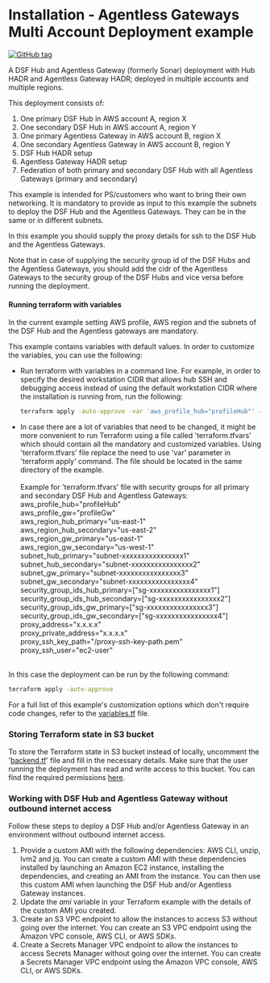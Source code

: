 # Installation - Agentless Gateways Multi Account Deployment example
[![GitHub tag](https://img.shields.io/github/v/tag/imperva/dsfkit.svg)](https://github.com/imperva/dsfkit/tags)

A DSF Hub and Agentless Gateway (formerly Sonar) deployment with Hub HADR and Agentless Gateway HADR; deployed in multiple accounts and multiple regions.

This deployment consists of:

1. One primary DSF Hub in AWS account A, region X
2. One secondary DSF Hub in AWS account A, region Y
3. One primary Agentless Gateway in AWS account B, region X
4. One secondary Agentless Gateway in AWS account B, region Y
5. DSF Hub HADR setup
6. Agentless Gateway HADR setup
7. Federation of both primary and secondary DSF Hub with all Agentless Gateways (primary and secondary)

This example is intended for PS/customers who want to bring their own networking.
It is mandatory to provide as input to this example the subnets to deploy the DSF Hub and the Agentless Gateways.
They can be in the same or in different subnets.<br/>

In this example you should supply the proxy details for ssh to the DSF Hub and the Agentless Gateways.<br/>

Note that in case of supplying the security group id of the DSF Hubs and the Agentless Gateways, you should add the cidr of the Agentless Gateways to the security group of the DSF Hubs and vice versa before running the deployment.<br/>

#### Running terraform with variables
In the current example setting AWS profile, AWS region and the subnets of the DSF Hub and the Agentless gateways are mandatory.<br/>

This example contains variables with default values. In order to customize the variables, you can use the following:
* Run terraform with variables in a command line. For example, in order to specify the desired workstation CIDR that allows hub SSH and debugging access instead of using the default workstation CIDR where the installation is running from, run the following:<br/>
  ```bash
  terraform apply -auto-approve -var 'aws_profile_hub="profileHub"' -var 'aws_profile_gw="profileGw"' -var 'aws_region_hub_primary="us-east-1"' -var 'aws_region_hub_secondary="us-east-2"' -var 'aws_region_gw_primary="us-east-1"' -var 'aws_region_gw_secondary="us-west-1"' -var 'subnet_hub_primary="subnet-xxxxxxxxxxxxxxxx1"' -var 'subnet_hub_secondary="subnet-xxxxxxxxxxxxxxxx2"' -var 'subnet_gw_primary="subnet-xxxxxxxxxxxxxxxx3"' -var 'subnet_gw_secondary="subnet-xxxxxxxxxxxxxxxx4"' -var 'workstation_cidr=["10.0.0.0/24"]' -var 'proxy_address="x.x.x.x"' -var 'proxy_private_address="x.x.x.x"' -var 'proxy_ssh_key_path="/proxy-ssh-key-path.pem"' -var 'proxy_ssh_user="ec2-user"'
   ```
* In case there are a lot of variables that need to be changed, it might be more convenient to run Terraform using a file called 'terraform.tfvars' which should contain all the mandatory and customized variables. Using 'terraform.tfvars' file replace the need to use 'var' parameter in 'terraform apply' command. The file should be located in the same directory of the example.<br/><br/>
  Example for 'terraform.tfvars' file with security groups for all primary and secondary DSF Hub and Agentless Gateways:<br/>
  aws_profile_hub="profileHub"<br/>
  aws_profile_gw="profileGw"<br/>
  aws_region_hub_primary="us-east-1"<br/>
  aws_region_hub_secondary="us-east-2"<br/>
  aws_region_gw_primary="us-east-1"<br/>
  aws_region_gw_secondary="us-west-1"<br/>
  subnet_hub_primary="subnet-xxxxxxxxxxxxxxxx1"<br/>
  subnet_hub_secondary="subnet-xxxxxxxxxxxxxxxx2"<br/>
  subnet_gw_primary="subnet-xxxxxxxxxxxxxxxx3"<br/>
  subnet_gw_secondary="subnet-xxxxxxxxxxxxxxxx4"<br/>
  security_group_ids_hub_primary=["sg-xxxxxxxxxxxxxxxx1"]<br/>
  security_group_ids_hub_secondary=["sg-xxxxxxxxxxxxxxxx2"]<br/>
  security_group_ids_gw_primary=["sg-xxxxxxxxxxxxxxxx3"]<br/>
  security_group_ids_gw_secondary=["sg-xxxxxxxxxxxxxxxx4"]<br/>
  proxy_address="x.x.x.x"<br/>
  proxy_private_address="x.x.x.x"<br/>
  proxy_ssh_key_path="/proxy-ssh-key-path.pem"<br/>
  proxy_ssh_user="ec2-user"<br/><br/>


In this case the deployment can be run by the following command:
  ```bash
  terraform apply -auto-approve
   ```
For a full list of this example's customization options which don't require code changes, refer to the [variables.tf](./variables.tf) file.

### Storing Terraform state in S3 bucket
To store the Terraform state in S3 bucket instead of locally, uncomment the '[backend.tf](./backend.tf)' file and fill in the necessary details.
Make sure that the user running the deployment has read and write access to this bucket. You can find the required permissions [here](https://developer.hashicorp.com/terraform/language/settings/backends/s3#s3-bucket-permissions).

### Working with DSF Hub and Agentless Gateway without outbound internet access
Follow these steps to deploy a DSF Hub and/or Agentless Gateway in an environment without outbound internet access.
1. Provide a custom AMI with the following dependencies: AWS CLI, unzip, lvm2 and jq.
   You can create a custom AMI with these dependencies installed by launching an Amazon EC2 instance, installing the dependencies, and creating an AMI from the instance.
   You can then use this custom AMI when launching the DSF Hub and/or Agentless Gateway instances.
2. Update the _ami_ variable in your Terraform example with the details of the custom AMI you created.
3. Create an S3 VPC endpoint to allow the instances to access S3 without going over the internet. You can create an S3 VPC endpoint using the Amazon VPC console, AWS CLI, or AWS SDKs.
4. Create a Secrets Manager VPC endpoint to allow the instances to access Secrets Manager without going over the internet. You can create a Secrets Manager VPC endpoint using the Amazon VPC console, AWS CLI, or AWS SDKs.
